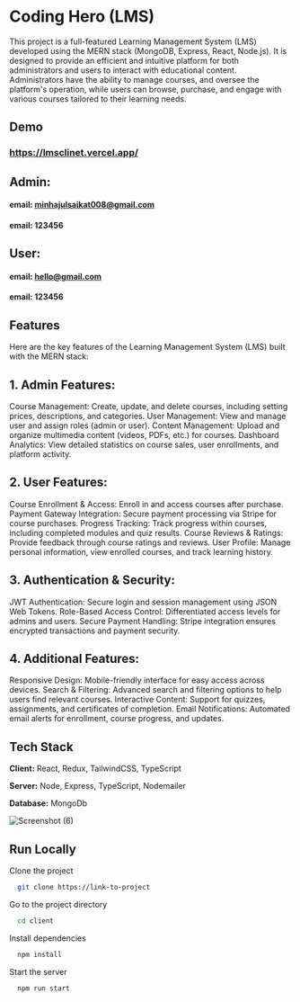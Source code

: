 
# Coding Hero (LMS)

This project is a full-featured Learning Management System (LMS) developed using the MERN stack (MongoDB, Express, React, Node.js). It is designed to provide an efficient and intuitive platform for both administrators and users to interact with educational content. Administrators have the ability to manage courses, and oversee the platform's operation, while users can browse, purchase, and engage with various courses tailored to their learning needs.


## Demo

### https://lmsclinet.vercel.app/

## Admin: 
#### email: minhajulsaikat008@gmail.com
#### email: 123456
## User: 
#### email: hello@gmail.com
#### email: 123456

## Features

Here are the key features of the Learning Management System (LMS) built with the MERN stack:

## 1. Admin Features:
Course Management: Create, update, and delete courses, including setting prices, descriptions, and categories.
User Management: View and manage user and assign roles (admin or user).
Content Management: Upload and organize multimedia content (videos, PDFs, etc.) for courses.
Dashboard Analytics: View detailed statistics on course sales, user enrollments, and platform activity.


## 2. User Features:
Course Enrollment & Access: Enroll in and access courses after purchase.
Payment Gateway Integration: Secure payment processing via Stripe for course purchases.
Progress Tracking: Track progress within courses, including completed modules and quiz results.
Course Reviews & Ratings: Provide feedback through course ratings and reviews.
User Profile: Manage personal information, view enrolled courses, and track learning history.

## 3. Authentication & Security:
JWT Authentication: Secure login and session management using JSON Web Tokens.
Role-Based Access Control: Differentiated access levels for admins and users.
Secure Payment Handling: Stripe integration ensures encrypted transactions and payment security.


## 4. Additional Features:
Responsive Design: Mobile-friendly interface for easy access across devices.
Search & Filtering: Advanced search and filtering options to help users find relevant courses.
Interactive Content: Support for quizzes, assignments, and certificates of completion.
Email Notifications: Automated email alerts for enrollment, course progress, and updates.


## Tech Stack

**Client:** React, Redux, TailwindCSS, TypeScript

**Server:** Node, Express,  TypeScript, Nodemailer

**Database:** MongoDb


![Screenshot (6)](https://github.com/user-attachments/assets/6b4e276b-66dc-4591-ac9f-87498f878ebe)



## Run Locally

Clone the project

```bash
  git clone https://link-to-project
```

Go to the project directory

```bash
  cd client
```

Install dependencies

```bash
  npm install
```

Start the server

```bash
  npm run start
```

